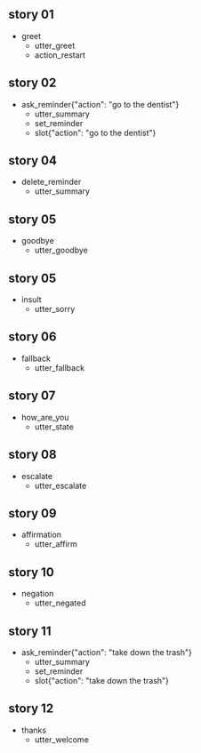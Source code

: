 ## story 01
* greet
    - utter_greet
    - action_restart

## story 02
* ask_reminder{"action": "go to the dentist"}
    - utter_summary
    - set_reminder
    - slot{"action": "go to the dentist"}

## story 04
* delete_reminder
    - utter_summary

## story 05
* goodbye
    - utter_goodbye

## story 05
* insult
    - utter_sorry

## story 06
* fallback
    - utter_fallback

## story 07
* how_are_you
    - utter_state

## story 08
* escalate
    - utter_escalate

## story 09
* affirmation
    - utter_affirm

## story 10
* negation
    - utter_negated

## story 11
* ask_reminder{"action": "take down the trash"}
    - utter_summary
    - set_reminder
    - slot{"action": "take down the trash"}

## story 12
* thanks
    - utter_welcome
